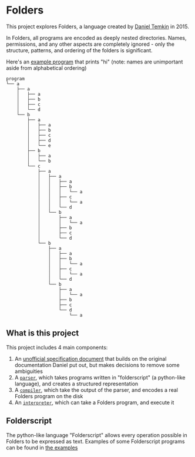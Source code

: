 # Folders

This project explores Folders, a language created by [Daniel Temkin](https://danieltemkin.com/) in 2015.

In Folders, all programs are encoded as deeply nested directories. Names, permissions, and any other aspects are completely ignored - only the structure, patterns, and ordering of the folders is significant.

Here's an [example program](./examples/hi.folderscript) that prints "hi" (note: names are unimportant aside from alphabetical ordering)

```
program
└── a
    ├── a
    │   ├── a
    │   ├── b
    │   ├── c
    │   └── d
    └── b
        ├── a
        │   ├── a
        │   ├── b
        │   ├── c
        │   ├── d
        │   └── e
        ├── b
        │   ├── a
        │   └── b
        └── c
            ├── a
            │   ├── a
            │   │   ├── a
            │   │   ├── b
            │   │   │   └── a
            │   │   ├── c
            │   │   │   └── a
            │   │   └── d
            │   └── b
            │       ├── a
            │       │   └── a
            │       ├── b
            │       ├── c
            │       └── d
            └── b
                ├── a
                │   ├── a
                │   ├── b
                │   │   └── a
                │   ├── c
                │   │   └── a
                │   └── d
                └── b
                    ├── a
                    │   └── a
                    ├── b
                    ├── c
                    └── d
                        └── a
```

## What is this project

This project includes 4 main components:

1. An [unofficial specification document](./docs/spec.md) that builds on the original documentation Daniel put out, but makes decisions to remove some ambiguities
2. A [`parser`](./parser.py), which takes programs written in "folderscript" (a python-like language), and creates a structured representation
3. A [`compiler`](./compiler.py), which take the output of the parser, and encodes a real Folders program on the disk
4. An [`interpreter`](./interpreter.py), which can take a Folders program, and execute it

## Folderscript

The python-like language "Folderscript" allows every operation possible in Folders to be expressed as text. Examples of some Folderscript programs can be found in [the examples](./examples/)

